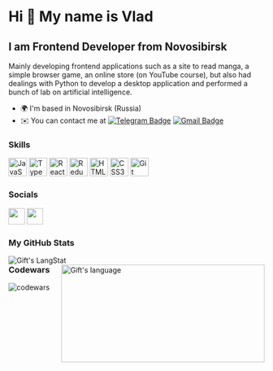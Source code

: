 Hi 👋 My name is Vlad
=====================

I am Frontend Developer from Novosibirsk
----------------------------------------

Mainly developing frontend applications such as a site to read manga, a simple browser game, an online store (on YouTube course), but also had dealings with Python to develop a desktop application and performed a bunch of lab on artificial intelligence.

* 🌍  I'm based in Novosibirsk (Russia)
* ✉️  You can contact me at [![Telegram Badge](https://img.shields.io/badge/-Vlad-blue?style=flat&logo=Telegram&logoColor=white)](https://t.me/hoyaparanoya) [![Gmail Badge](https://img.shields.io/badge/-Gmail-red?style=flat&logo=Gmail&logoColor=white)](mailto:vladdenega1@gmail.com)

### Skills


<p align="left">
<a href="https://developer.mozilla.org/en-US/docs/Web/JavaScript" target="_blank" rel="noreferrer"><img src="https://raw.githubusercontent.com/danielcranney/readme-generator/main/public/icons/skills/javascript-colored.svg" width="36" height="36" alt="JavaScript" /></a>
<a href="https://www.typescriptlang.org/" target="_blank" rel="noreferrer"><img src="https://raw.githubusercontent.com/danielcranney/readme-generator/main/public/icons/skills/typescript-colored.svg" width="36" height="36" alt="TypeScript" /></a>
<a href="https://reactjs.org/" target="_blank" rel="noreferrer"><img src="https://raw.githubusercontent.com/danielcranney/readme-generator/main/public/icons/skills/react-colored.svg" width="36" height="36" alt="React" /></a>
<a href="https://redux.js.org/" target="_blank" rel="noreferrer"><img src="https://raw.githubusercontent.com/danielcranney/readme-generator/main/public/icons/skills/redux-colored.svg" width="36" height="36" alt="Redux" /></a>
<a href="https://developer.mozilla.org/en-US/docs/Glossary/HTML5" target="_blank" rel="noreferrer"><img src="https://raw.githubusercontent.com/danielcranney/readme-generator/main/public/icons/skills/html5-colored.svg" width="36" height="36" alt="HTML5" /></a>
<a href="https://www.w3.org/TR/CSS/#css" target="_blank" rel="noreferrer"><img src="https://raw.githubusercontent.com/danielcranney/readme-generator/main/public/icons/skills/css3-colored.svg" width="36" height="36" alt="CSS3" /></a>
<a href="https://git-scm.com/" target="_blank" rel="noreferrer"><img src="https://raw.githubusercontent.com/danielcranney/readme-generator/main/public/icons/skills/git-colored.svg" width="36" height="36" alt="Git" /></a>
</p> 



### Socials

<p align="left"> <a href="https://www.github.com/Yueuwu" target="_blank" rel="noreferrer"><img src="https://raw.githubusercontent.com/danielcranney/readme-generator/main/public/icons/socials/github.svg" width="32" height="32" /></a> <a href="https://www.linkedin.com/in/yueuwu" target="_blank" rel="noreferrer"><img src="https://raw.githubusercontent.com/danielcranney/readme-generator/main/public/icons/socials/linkedin.svg" width="32" height="32" /></a></p>

### My GitHub Stats

<div>
   <img align="left" src="https://github-readme-streak-stats.herokuapp.com/?user=Yueuwu" alt="Gift's LangStat" />
  <img align="right" src="https://github-readme-stats.vercel.app/api/top-langs?username=Yueuwu&langs_count=10&show_icons=true&locale=en&layout=compact&theme=light" alt="Gift's language" height="192px"  width="400px"/>
</div>

### Codewars
![codewars](https://www.codewars.com/users/yueuwu/badges/large)
